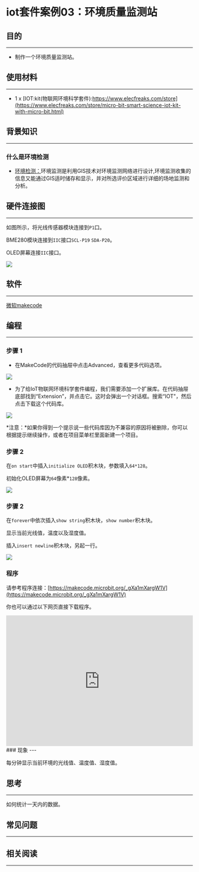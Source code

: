# iot套件案例03：环境质量监测站

## 目的
---

- 制作一个环境质量监测站。

## 使用材料
---
- 1 x [IOT:kit(物联网环境科学套件):https://www.elecfreaks.com/store](https://www.elecfreaks.com/store/micro-bit-smart-science-iot-kit-with-micro-bit.html)

## 背景知识
---
### 什么是环境检测

- [环境检测：]()环境监测是利用GIS技术对环境监测网络进行设计,环境监测收集的信息又能通过GIS适时储存和显示，并对所选评价区域进行详细的场地监测和分析。

## 硬件连接图
---

如图所示，将光线传感器模块连接到`P1`口。

BME280模块连接到`IIC`接口`SCL-P19` `SDA-P20`。

OLED屏幕连接`IIC`接口。 

![](./images/case_03_01.png)

## 软件
---

[微软makecode](https://makecode.microbit.org/#)

## 编程
---

### 步骤 1
- 在MakeCode的代码抽屉中点击Advanced，查看更多代码选项。

![](./images/iot_bit_11.jpg)

- 为了给IoT物联网环境科学套件编程，我们需要添加一个扩展库。在代码抽屉底部找到“Extension”，并点击它。这时会弹出一个对话框。搜索“IOT"，然后点击下载这个代码库。

![](./images/iot_bit_12.jpg)

*注意：*如果你得到一个提示说一些代码库因为不兼容的原因将被删除，你可以根据提示继续操作，或者在项目菜单栏里面新建一个项目。

### 步骤 2

在`on start`中插入`initialize OLED`积木块，参数填入`64*128`。

初始化OLED屏幕为`64`像素*`128`像素。

![](./images/case_03_02.png)

### 步骤 2

在`forever`中依次插入`show string`积木块，`show number`积木块。

显示当前光线值，温度以及湿度值。

插入`insert newline`积木块，另起一行。

![](./images/case_03_03.png)

### 程序

请参考程序连接：[https://makecode.microbit.org/_gXa1mXargW1V](https://makecode.microbit.org/_gXa1mXargW1V)

你也可以通过以下网页直接下载程序。

<div style="position:relative;height:0;padding-bottom:70%;overflow:hidden;"><iframe style="position:absolute;top:0;left:0;width:100%;height:100%;" src="https://makecode.microbit.org/#pub:_gXa1mXargW1V" frameborder="0" sandbox="allow-popups allow-forms allow-scripts allow-same-origin"></iframe></div>  
### 现象
---

每分钟显示当前环境的光线值、温度值、湿度值。

## 思考
---

如何统计一天内的数据。

## 常见问题
---

## 相关阅读  
---
